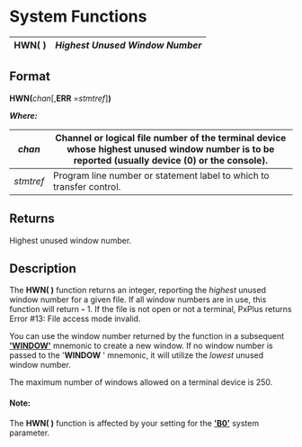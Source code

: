 # System Functions

**HWN( )** |  **_Highest Unused Window Number_**  
---|---  
  
##  Format

**HWN(**_chan_[,**ERR** =_stmtref_]**)**  
  
**_Where:_**

_chan_ |  Channel or logical file number of the terminal device whose highest unused window number is to be reported (usually device (0) or the console).  
---|---  
_stmtref_ |  Program line number or statement label to which to transfer control.  
  
##  Returns

Highest unused window number.

##  Description

The **HWN( )** function returns an integer, reporting the _highest_ unused window number for a given file. If all window numbers are in use, this function will return **-** 1\. If the file is not open or not a terminal, PxPlus returns Error #13: File access mode invalid.

You can use the window number returned by the function in a subsequent **['WINDOW'](../mnemonics/window.md)** mnemonic to create a new window. If no window number is passed to the '**WINDOW** ' mnemonic, it will utilize the _lowest_ unused window number.

The maximum number of windows allowed on a terminal device is 250.

#### **Note:**  
The **HWN( )** function is affected by your setting for the [**'B0'**](../parameters/b0.md) system parameter.
